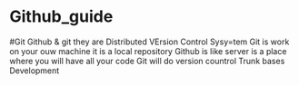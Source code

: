 # Github_guide

#Git
Github & git they are Distributed VErsion Control Sysy=tem
Git is work on your ouw machine it is a local repository
Github is like server is a place where you will have all your code
Git will do version countrol
Trunk bases Development
